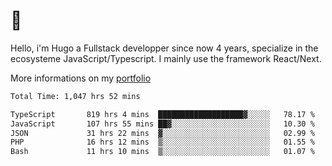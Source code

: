 # 👋 

Hello, i'm Hugo a Fullstack developper since now 4 years, specialize in the ecosysteme JavaScript/Typescript. I mainly use the framework React/Next.

More informations on my [portfolio](https://hcampos.fr)

<!--START_SECTION:waka-->

```txt
Total Time: 1,047 hrs 52 mins

TypeScript       819 hrs 4 mins  ███████████████████▓░░░░░   78.17 %
JavaScript       107 hrs 55 mins ██▓░░░░░░░░░░░░░░░░░░░░░░   10.30 %
JSON             31 hrs 22 mins  ▓░░░░░░░░░░░░░░░░░░░░░░░░   02.99 %
PHP              16 hrs 12 mins  ▒░░░░░░░░░░░░░░░░░░░░░░░░   01.55 %
Bash             11 hrs 10 mins  ▒░░░░░░░░░░░░░░░░░░░░░░░░   01.07 %
```

<!--END_SECTION:waka-->
